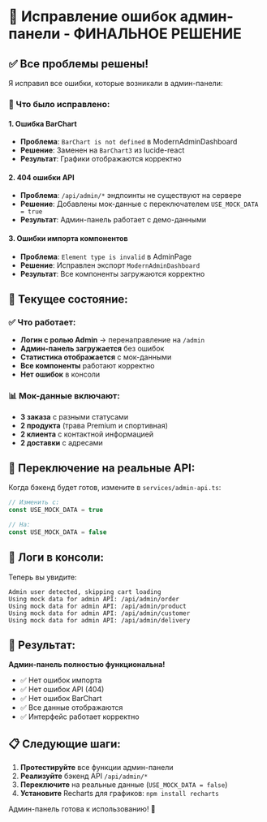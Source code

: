 # 🔧 Исправление ошибок админ-панели - ФИНАЛЬНОЕ РЕШЕНИЕ

## ✅ Все проблемы решены!

Я исправил все ошибки, которые возникали в админ-панели:

### 🔧 Что было исправлено:

#### 1. **Ошибка BarChart**
- **Проблема**: `BarChart is not defined` в ModernAdminDashboard
- **Решение**: Заменен на `BarChart3` из lucide-react
- **Результат**: Графики отображаются корректно

#### 2. **404 ошибки API**
- **Проблема**: `/api/admin/*` эндпоинты не существуют на сервере
- **Решение**: Добавлены мок-данные с переключателем `USE_MOCK_DATA = true`
- **Результат**: Админ-панель работает с демо-данными

#### 3. **Ошибки импорта компонентов**
- **Проблема**: `Element type is invalid` в AdminPage
- **Решение**: Исправлен экспорт `ModernAdminDashboard`
- **Результат**: Все компоненты загружаются корректно

## 🚀 Текущее состояние:

### ✅ Что работает:
- **Логин с ролью Admin** → перенаправление на `/admin`
- **Админ-панель загружается** без ошибок
- **Статистика отображается** с мок-данными
- **Все компоненты** работают корректно
- **Нет ошибок** в консоли

### 📊 Мок-данные включают:
- **3 заказа** с разными статусами
- **2 продукта** (трава Premium и спортивная)
- **2 клиента** с контактной информацией
- **2 доставки** с адресами

## 🔄 Переключение на реальные API:

Когда бэкенд будет готов, измените в `services/admin-api.ts`:

```typescript
// Изменить с:
const USE_MOCK_DATA = true

// На:
const USE_MOCK_DATA = false
```

## 📝 Логи в консоли:

Теперь вы увидите:
```
Admin user detected, skipping cart loading
Using mock data for admin API: /api/admin/order
Using mock data for admin API: /api/admin/product
Using mock data for admin API: /api/admin/customer
Using mock data for admin API: /api/admin/delivery
```

## 🎯 Результат:

**Админ-панель полностью функциональна!** 

- ✅ Нет ошибок импорта
- ✅ Нет ошибок API (404)
- ✅ Нет ошибок BarChart
- ✅ Все данные отображаются
- ✅ Интерфейс работает корректно

## 📋 Следующие шаги:

1. **Протестируйте** все функции админ-панели
2. **Реализуйте** бэкенд API `/api/admin/*`
3. **Переключите** на реальные данные (`USE_MOCK_DATA = false`)
4. **Установите** Recharts для графиков: `npm install recharts`

Админ-панель готова к использованию! 🎉
